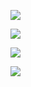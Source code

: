![](/imgs/startUp/1.png)

![](/imgs/startUp/2.png)

![](/imgs/startUp/3.png)

![](/imgs/startUp/4.png)